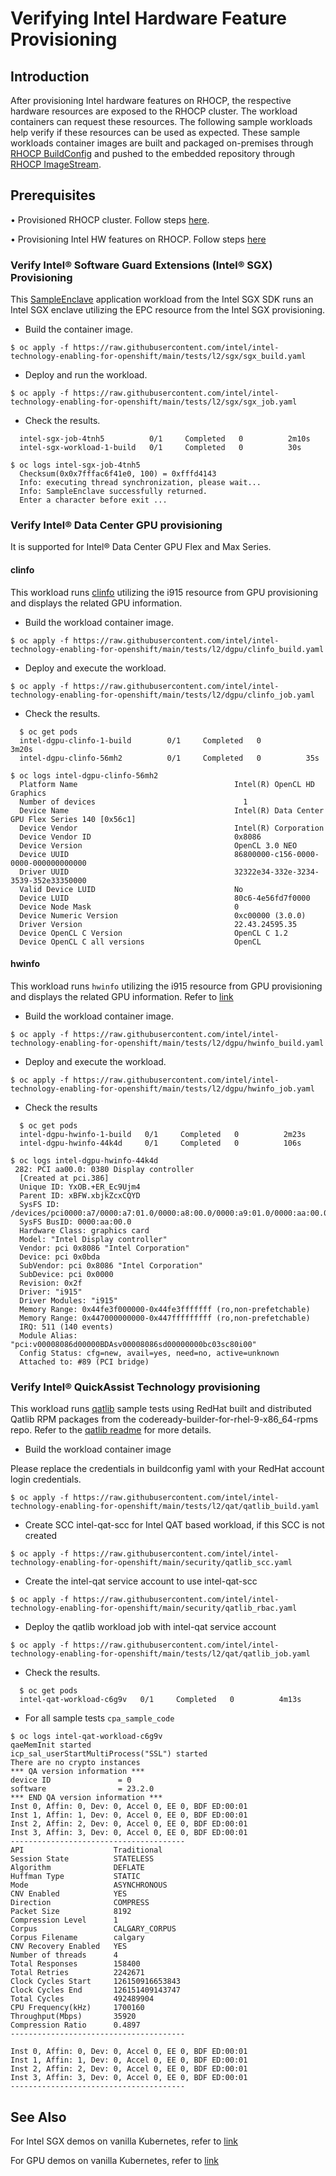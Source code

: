 # Verifying Intel Hardware Feature Provisioning
## Introduction
After provisioning Intel hardware features on RHOCP, the respective hardware resources are exposed to the RHOCP cluster. The workload containers can request these resources. The following sample workloads help verify if these resources can be used as expected. These sample workloads container images are built and packaged on-premises through [RHOCP BuildConfig](https://docs.openshift.com/container-platform/4.14/cicd/builds/understanding-buildconfigs.html) and pushed to the embedded repository through [RHOCP ImageStream](https://docs.openshift.com/container-platform/4.14/openshift_images/image-streams-manage.html).

## Prerequisites
•	Provisioned RHOCP cluster. Follow steps [here](/README.md#provisioning-rhocp-cluster). 

•	Provisioning Intel HW features on RHOCP. Follow steps [here](/README.md#provisioning-intel-hardware-features-on-rhocp)

### Verify Intel® Software Guard Extensions (Intel® SGX) Provisioning
This [SampleEnclave](https://github.com/intel/linux-sgx/tree/master/SampleCode/SampleEnclave) application workload from the Intel SGX SDK runs an Intel SGX enclave utilizing the EPC resource from the Intel SGX provisioning.
* Build the container image. 
  
```$ oc apply -f https://raw.githubusercontent.com/intel/intel-technology-enabling-for-openshift/main/tests/l2/sgx/sgx_build.yaml```

* Deploy and run the workload.
  
```$ oc apply -f https://raw.githubusercontent.com/intel/intel-technology-enabling-for-openshift/main/tests/l2/sgx/sgx_job.yaml```

*	Check the results.
```$ oc get pods
  intel-sgx-job-4tnh5          0/1     Completed   0          2m10s
  intel-sgx-workload-1-build   0/1     Completed   0          30s
```
```
$ oc logs intel-sgx-job-4tnh5
  Checksum(0x0x7fffac6f41e0, 100) = 0xfffd4143
  Info: executing thread synchronization, please wait...
  Info: SampleEnclave successfully returned.
  Enter a character before exit ...
```
### Verify Intel® Data Center GPU provisioning
It is supported for Intel® Data Center GPU Flex and Max Series. 
#### clinfo
This workload runs [clinfo](https://github.com/Oblomov/clinfo) utilizing the i915 resource from GPU provisioning and displays the related GPU information.

*	Build the workload container image. 

```$ oc apply -f https://raw.githubusercontent.com/intel/intel-technology-enabling-for-openshift/main/tests/l2/dgpu/clinfo_build.yaml ```

*	Deploy and execute the workload.

```$ oc apply -f https://raw.githubusercontent.com/intel/intel-technology-enabling-for-openshift/main/tests/l2/dgpu/clinfo_job.yaml```

* Check the results.
``` 
  $ oc get pods
  intel-dgpu-clinfo-1-build        0/1     Completed   0          3m20s
  intel-dgpu-clinfo-56mh2          0/1     Completed   0          35s
```
```
$ oc logs intel-dgpu-clinfo-56mh2  
  Platform Name                                   Intel(R) OpenCL HD Graphics
  Number of devices                                 1
  Device Name                                     Intel(R) Data Center GPU Flex Series 140 [0x56c1]
  Device Vendor                                   Intel(R) Corporation
  Device Vendor ID                                0x8086
  Device Version                                  OpenCL 3.0 NEO
  Device UUID                                     86800000-c156-0000-0000-000000000000
  Driver UUID                                     32322e34-332e-3234-3539-352e33350000
  Valid Device LUID                               No
  Device LUID                                     80c6-4e56fd7f0000
  Device Node Mask                                0
  Device Numeric Version                          0xc00000 (3.0.0)
  Driver Version                                  22.43.24595.35
  Device OpenCL C Version                         OpenCL C 1.2
  Device OpenCL C all versions                    OpenCL 
```                                               
#### hwinfo

This workload runs ```hwinfo``` utilizing the i915 resource from GPU provisioning and displays the related GPU information. Refer to [link](https://dgpu-docs.intel.com/driver/installation.html#verify-install)


*	Build the workload container image. 

```$ oc apply -f https://raw.githubusercontent.com/intel/intel-technology-enabling-for-openshift/main/tests/l2/dgpu/hwinfo_build.yaml ```

*	Deploy and execute the workload.

```$ oc apply -f https://raw.githubusercontent.com/intel/intel-technology-enabling-for-openshift/main/tests/l2/dgpu/hwinfo_job.yaml```

* Check the results
``` 
  $ oc get pods
  intel-dgpu-hwinfo-1-build   0/1     Completed   0          2m23s
  intel-dgpu-hwinfo-44k4d     0/1     Completed   0          106s
```
```
$ oc logs intel-dgpu-hwinfo-44k4d  
 282: PCI aa00.0: 0380 Display controller
  [Created at pci.386]
  Unique ID: YxOB.+ER_Ec9Ujm4
  Parent ID: xBFW.xbjkZcxCQYD
  SysFS ID: /devices/pci0000:a7/0000:a7:01.0/0000:a8:00.0/0000:a9:01.0/0000:aa:00.0
  SysFS BusID: 0000:aa:00.0
  Hardware Class: graphics card
  Model: "Intel Display controller"
  Vendor: pci 0x8086 "Intel Corporation"
  Device: pci 0x0bda
  SubVendor: pci 0x8086 "Intel Corporation"
  SubDevice: pci 0x0000
  Revision: 0x2f
  Driver: "i915"
  Driver Modules: "i915"
  Memory Range: 0x44fe3f000000-0x44fe3fffffff (ro,non-prefetchable)
  Memory Range: 0x447000000000-0x447fffffffff (ro,non-prefetchable)
  IRQ: 511 (140 events)
  Module Alias: "pci:v00008086d00000BDAsv00008086sd00000000bc03sc80i00"
  Config Status: cfg=new, avail=yes, need=no, active=unknown
  Attached to: #89 (PCI bridge)
```                        

### Verify Intel® QuickAssist Technology provisioning
This workload runs [qatlib](https://github.com/intel/qatlib) sample tests using RedHat built and distributed Qatlib RPM packages from the codeready-builder-for-rhel-9-x86_64-rpms repo. Refer to the [qatlib readme](https://github.com/intel/qatlib/blob/main/INSTALL) for more details. 

*	Build the workload container image

Please replace the credentials in buildconfig yaml with your RedHat account login credentials. 

```$ oc apply -f https://raw.githubusercontent.com/intel/intel-technology-enabling-for-openshift/main/tests/l2/qat/qatlib_build.yaml ```

* Create SCC intel-qat-scc for Intel QAT based workload, if this SCC is not created   
  
```$ oc apply -f https://raw.githubusercontent.com/intel/intel-technology-enabling-for-openshift/main/security/qatlib_scc.yaml```
      
* Create the intel-qat service account to use intel-qat-scc
  
```$ oc apply -f https://raw.githubusercontent.com/intel/intel-technology-enabling-for-openshift/main/security/qatlib_rbac.yaml```

* Deploy the qatlib workload job with intel-qat service account
  
```$ oc apply -f https://raw.githubusercontent.com/intel/intel-technology-enabling-for-openshift/main/tests/l2/qat/qatlib_job.yaml```

* Check the results.
``` 
  $ oc get pods
  intel-qat-workload-c6g9v   0/1     Completed   0          4m13s
```


* For all sample tests `cpa_sample_code` 

```
$ oc logs intel-qat-workload-c6g9v
qaeMemInit started
icp_sal_userStartMultiProcess("SSL") started
There are no crypto instances
*** QA version information ***
device ID               = 0
software                = 23.2.0
*** END QA version information ***
Inst 0, Affin: 0, Dev: 0, Accel 0, EE 0, BDF ED:00:01
Inst 1, Affin: 1, Dev: 0, Accel 0, EE 0, BDF ED:00:01
Inst 2, Affin: 2, Dev: 0, Accel 0, EE 0, BDF ED:00:01
Inst 3, Affin: 3, Dev: 0, Accel 0, EE 0, BDF ED:00:01
---------------------------------------
API                    Traditional
Session State          STATELESS
Algorithm              DEFLATE
Huffman Type           STATIC
Mode                   ASYNCHRONOUS
CNV Enabled            YES
Direction              COMPRESS
Packet Size            8192
Compression Level      1
Corpus                 CALGARY_CORPUS
Corpus Filename        calgary
CNV Recovery Enabled   YES
Number of threads      4
Total Responses        158400
Total Retries          2242671
Clock Cycles Start     126150916653843
Clock Cycles End       126151409143747
Total Cycles           492489904
CPU Frequency(kHz)     1700160
Throughput(Mbps)       35920
Compression Ratio      0.4897
---------------------------------------

Inst 0, Affin: 0, Dev: 0, Accel 0, EE 0, BDF ED:00:01
Inst 1, Affin: 1, Dev: 0, Accel 0, EE 0, BDF ED:00:01
Inst 2, Affin: 2, Dev: 0, Accel 0, EE 0, BDF ED:00:01
Inst 3, Affin: 3, Dev: 0, Accel 0, EE 0, BDF ED:00:01
---------------------------------------
```


## See Also
For Intel SGX demos on vanilla Kubernetes, refer to [link](https://github.com/intel/intel-device-plugins-for-kubernetes/tree/main/demo/sgx-sdk-demo) 

For GPU demos on vanilla Kubernetes, refer to [link](https://github.com/intel/intel-device-plugins-for-kubernetes/tree/main/demo/intel-opencl-icd) 